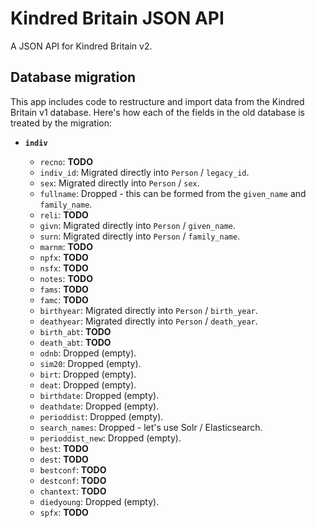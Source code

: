 # Kindred Britain JSON API

A JSON API for Kindred Britain v2.

## Database migration

This app includes code to restructure and import data from the Kindred Britain v1 database. Here's how each of the fields in the old database is treated by the migration:

- **`indiv`**

  - `recno`: **TODO**
  - `indiv_id`: Migrated directly into `Person` / `legacy_id`.
  - `sex`: Migrated directly into `Person` / `sex`.
  - `fullname`: Dropped - this can be formed from the `given_name` and `family_name`.
  - `reli`: **TODO**
  - `givn`: Migrated directly into `Person` / `given_name`.
  - `surn`: Migrated directly into `Person` / `family_name`.
  - `marnm`: **TODO**
  - `npfx`: **TODO**
  - `nsfx`: **TODO**
  - `notes`: **TODO**
  - `fams`: **TODO**
  - `famc`: **TODO**
  - `birthyear`: Migrated directly into `Person` / `birth_year`.
  - `deathyear`: Migrated directly into `Person` / `death_year`.
  - `birth_abt`: **TODO**
  - `death_abt`: **TODO**
  - `odnb`: Dropped (empty).
  - `sim20`: Dropped (empty).
  - `birt`: Dropped (empty).
  - `deat`: Dropped (empty).
  - `birthdate`: Dropped (empty).
  - `deathdate`: Dropped (empty).
  - `perioddist`: Dropped (empty).
  - `search_names`: Dropped - let's use Solr / Elasticsearch.
  - `perioddist_new`: Dropped (empty).
  - `best`: **TODO**
  - `dest`: **TODO**
  - `bestconf`: **TODO**
  - `destconf`: **TODO**
  - `chantext`: **TODO**
  - `diedyoung`: Dropped (empty).
  - `spfx`: **TODO**
